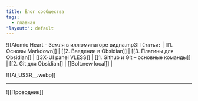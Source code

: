 ```yaml
---
title: Блог сообщества
tags:
  - главная
"layout:": default
---
```

![[Atomic Heart - Земля в иллюминаторе видна.mp3]]
`Статьи:` | [[1. Основы Markdown]] | [[2. Введение в Obsidian]] | [[3. Плагины для Obsidian]] | [[3X-UI panel VLESS]] | [[1. Github и Git – основные команды]] | [[2. Git для Obsidian]] | [[Bolt.new local]] |

![[Ai_USSR__.webp]]

___
![[Проводник]]